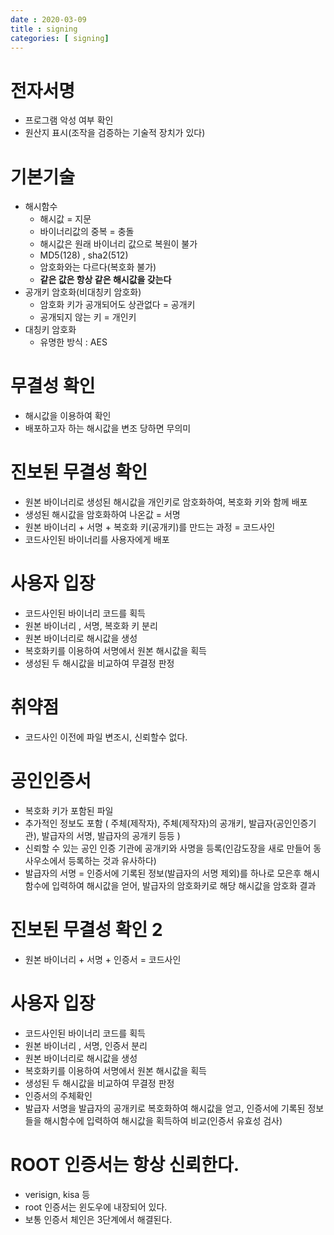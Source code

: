 ```yaml
---
date : 2020-03-09
title : signing
categories: [ signing]
---
```


# 전자서명
- 프로그램 악성 여부 확인
- 원산지 표시(조작을 검증하는 기술적 장치가 있다)

# 기본기술
- 해시함수
  - 해시값 = 지문
  - 바이너리값의 중복 = 충돌
  - 해시값은 원래 바이너리 값으로 복원이 불가
  - MD5(128) , sha2(512)
  - 암호화와는 다르다(복호화 불가)
  - __같은 값은 항상 같은 해시값을 갖는다__
- 공개키 암호화(비대칭키 암호화)
  - 암호화 키가 공개되어도 상관없다 = 공개키
  - 공개되지 않는 키 = 개인키
- 대칭키 암호화
  - 유명한 방식 : AES
# 무결성 확인
  - 해시값을 이용하여 확인
  - 배포하고자 하는 해시값을 변조 당하면 무의미
# 진보된 무결성 확인
  - 원본 바이너리로 생성된 해시값을 개인키로 암호화하여, 복호화 키와 함께 배포
  - 생성된 해시값을 암호화하여 나온값  = 서명
  - 원본 바이너리 + 서명 + 복호화 키(공개키)를 만드는 과정 = 코드사인
  - 코드사인된 바이너리를 사용자에게 배포

# 사용자 입장
  - 코드사인된 바이너리 코드를 획득
  - 원본 바이너리 , 서명, 복호화 키 분리
  - 원본 바이너리로 해시값을 생성
  - 복호화키를 이용하여 서명에서 원본 해시값을 획득
  - 생성된 두 해시값을 비교하여 무결정 판정

# 취약점
  - 코드사인 이전에 파일 변조시, 신뢰할수 없다.

# 공인인증서
  - 복호화 키가 포함된 파일
  - 추가적인 정보도 포함 ( 주체(제작자), 주체(제작자)의 공개키, 발급자(공인인증기관), 발급자의 서명, 발급자의 공개키 등등 )
  - 신뢰할 수 있는 공인 인증 기관에 공개키와 사명을 등록(인감도장을 새로 만들어 동사우소에서 등록하는 것과 유사하다)
  - 발급자의 서명 = 인증서에 기록된 정보(발급자의 서명 제외)를 하나로 모은후 해시 함수에 입력하여 해시값을 얻어, 발급자의 암호화키로 해당 해시값을 암호화 결과

# 진보된 무결성 확인 2
 - 원본 바이너리 + 서명 + 인증서 = 코드사인

# 사용자 입장
  - 코드사인된 바이너리 코드를 획득
  - 원본 바이너리 , 서명, 인증서 분리
  - 원본 바이너리로 해시값을 생성
  - 복호화키를 이용하여 서명에서 원본 해시값을 획득
  - 생성된 두 해시값을 비교하여 무결정 판정
  - 인증서의 주체확인
  - 발급자 서명을 발급자의 공개키로 복호화하여 해시값을 얻고, 인증서에 기록된 정보들을 해시함수에 입력하여 해시값을 획득하여 비교(인증서 유효성 검사)

# ROOT 인증서는 항상 신뢰한다.
  - verisign, kisa 등
  - root 인증서는 윈도우에 내장되어 있다.
  - 보통 인증서 체인은 3단계에서 해결된다.
